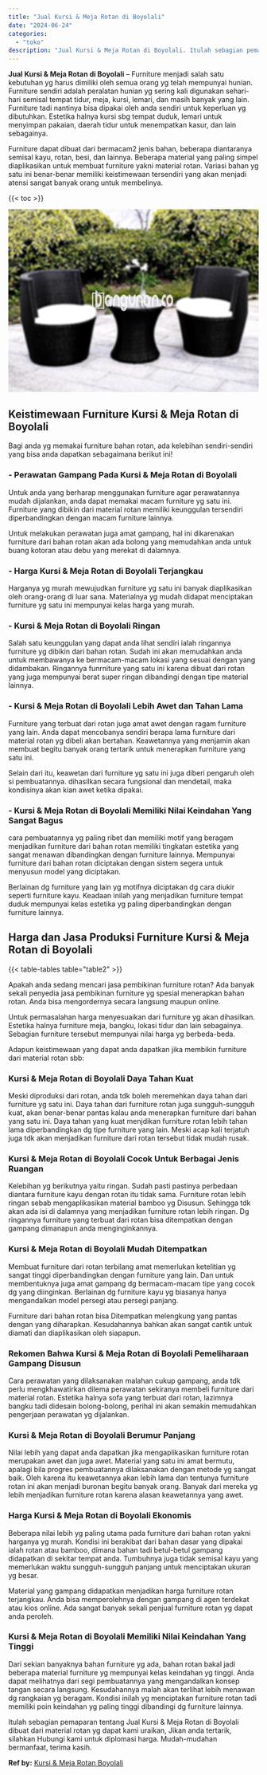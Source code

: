 ```yaml
---
title: "Jual Kursi & Meja Rotan di Boyolali"
date: "2024-06-24"
categories: 
  - "toko"
description: "Jual Kursi & Meja Rotan di Boyolali. Itulah sebagian pemaparan tentang Jual Kursi & Meja Rotan di Boyolali dibuat dari material rotan yg dapat kami uraikan,..."
---
```


**Jual Kursi & Meja Rotan di Boyolali** – Furniture menjadi salah satu kebutuhan yg harus dimiliki oleh semua orang yg telah mempunyai hunian. Furniture sendiri adalah peralatan hunian yg sering kali digunakan sehari-hari semisal tempat tidur, meja, kursi, lemari, dan masih banyak yang lain. Furniture tadi nantinya bisa dipakai oleh anda sendiri untuk keperluan yg dibutuhkan. Estetika halnya kursi sbg tempat duduk, lemari untuk menyimpan pakaian, daerah tidur untuk menempatkan kasur, dan lain sebagainya.

Furniture dapat dibuat dari bermacam2 jenis bahan, beberapa diantaranya semisal kayu, rotan, besi, dan lainnya. Beberapa material yang paling simpel diaplikasikan untuk membuat furniture yakni material rotan. Variasi bahan yg satu ini benar-benar memiliki keistimewaan tersendiri yang akan menjadi atensi sangat banyak orang untuk membelinya.

{{< toc >}}

![Jual Kursi & Meja Rotan di Boyolali](/images/kursi-meja-rotan-murah51.png)

## Keistimewaan Furniture Kursi & Meja Rotan di Boyolali

Bagi anda yg memakai furniture bahan rotan, ada kelebihan sendiri-sendiri yang bisa anda dapatkan sebagaimana berikut ini!

### \- Perawatan Gampang Pada Kursi & Meja Rotan di Boyolali

Untuk anda yang berharap menggunakan furniture agar perawatannya mudah dijalankan, anda dapat memakai macam furniture yg satu ini. Furniture yang dibikin dari material rotan memiliki keunggulan tersendiri diperbandingkan dengan macam furniture lainnya.

Untuk melakukan perawatan juga amat gampang, hal ini dikarenakan furniture dari bahan rotan akan ada bolong yang memudahkan anda untuk buang kotoran atau debu yang merekat di dalamnya.

### \- Harga Kursi & Meja Rotan di Boyolali Terjangkau

Harganya yg murah mewujudkan furniture yg satu ini banyak diaplikasikan oleh orang-orang di luar sana. Materialnya yg mudah didapat menciptakan furniture yg satu ini mempunyai kelas harga yang murah.

### \- Kursi & Meja Rotan di Boyolali Ringan

Salah satu keunggulan yang dapat anda lihat sendiri ialah ringannya furniture yg dibikin dari bahan rotan. Sudah ini akan memudahkan anda untuk membawanya ke bermacam-macam lokasi yang sesuai dengan yang didambakan. Ringannya funrniture yang satu ini karena dibuat dari rotan yang juga mempunyai berat super ringan dibandingi dengan tipe material lainnya.

### \- Kursi & Meja Rotan di Boyolali Lebih Awet dan Tahan Lama

Furniture yang terbuat dari rotan juga amat awet dengan ragam furniture yang lain. Anda dapat mencobanya sendiri berapa lama furniture dari material rotan yg dibeli akan bertahan. Keawetannya yang menjamin akan membuat begitu banyak orang tertarik untuk menerapkan furniture yang satu ini.

Selain dari itu, keawetan dari furniture yg satu ini juga diberi pengaruh oleh si pembuatannya. dihasilkan secara fungsional dan mendetail, maka kondisinya akan kian awet ketika dipakai.

### \- Kursi & Meja Rotan di Boyolali Memiliki Nilai Keindahan Yang Sangat Bagus

cara pembuatannya yg paling ribet dan memiliki motif yang beragam menjadikan furniture dari bahan rotan memiliki tingkatan estetika yang sangat menawan dibandingkan dengan furniture lainnya. Mempunyai furniture dari bahan rotan diciptakan dengan sistem segera untuk menyusun model yang diciptakan.

Berlainan dg furniture yang lain yg motifnya diciptakan dg cara diukir seperti furniture kayu. Keadaan inilah yang menjadikan furniture tempat duduk mempunyai kelas estetika yg paling diperbandingkan dengan furniture lainnya.

## Harga dan Jasa Produksi Furniture Kursi & Meja Rotan di Boyolali

{{< table-tables table="table2" >}}

Apakah anda sedang mencari jasa pembikinan furniture rotan? Ada banyak sekali penyedia jasa pembikinan furniture yg spesial menerapkan bahan rotan. Anda bisa mengordernya secara langsung maupun online.

Untuk permasalahan harga menyesuaikan dari furniture yg akan dihasilkan. Estetika halnya furniture meja, bangku, lokasi tidur dan lain sebagainya. Sebagian furniture tersebut mempunyai nilai harga yg berbeda-beda.

Adapun keistimewaan yang dapat anda dapatkan jika membikin furniture dari material rotan sbb:

### Kursi & Meja Rotan di Boyolali Daya Tahan Kuat

Meski diproduksi dari rotan, anda tdk boleh meremehkan daya tahan dari furniture yg satu ini. Daya tahan dari furniture rotan juga sungguh-sungguh kuat, akan benar-benar pantas kalau anda menerapkan furniture dari bahan yang satu ini. Daya tahan yang kuat menjdikan furniture rotan lebih tahan lama diperbandingkan dg tipe furniture yang lain. Meski acap kali terjatuh juga tdk akan menjadikan furniture dari rotan tersebut tidak mudah rusak.

### Kursi & Meja Rotan di Boyolali Cocok Untuk Berbagai Jenis Ruangan

Kelebihan yg berikutnya yaitu ringan. Sudah pasti pastinya perbedaan diantara furniture kayu dengan rotan itu tidak sama. Furniture rotan lebih ringan sebab mengaplikasikan material bamboo yg Disusun. Sehingga tdk akan ada isi di dalamnya yang menjadikan furniture rotan lebih ringan. Dg ringannya furniture yang terbuat dari rotan bisa ditempatkan dengan gampang dimanapun anda menginginkannya.

### Kursi & Meja Rotan di Boyolali Mudah Ditempatkan

Membuat furniture dari rotan terbilang amat memerlukan ketelitian yg sangat tinggi diperbandingkan dengan furniture yang lain. Dan untuk membentuknya juga amat gampang dg bermacam-macam tipe yang cocok dg yang diinginkan. Berlainan dg furniture kayu yg biasanya hanya mengandalkan model persegi atau persegi panjang.

Furniture dari bahan rotan bisa Ditempatkan melengkung yang pantas dengan yang diharapkan. Kesudahannya bahkan akan sangat cantik untuk diamati dan diaplikasikan oleh siapapun.

### Rekomen Bahwa Kursi & Meja Rotan di Boyolali Pemeliharaan Gampang Disusun

Cara perawatan yang dilaksanakan malahan cukup gampang, anda tdk perlu mengkhawatirkan dilema perawatan sekiranya membeli furniture dari material rotan. Estetika halnya sofa yang terbuat dari rotan, lazimnya bangku tadi didesain bolong-bolong, perihal ini akan semakin memudahkan pengerjaan perawatan yg dijalankan.

### Kursi & Meja Rotan di Boyolali Berumur Panjang

Nilai lebih yang dapat anda dapatkan jika mengaplikasikan furniture rotan merupakan awet dan juga awet. Material yang satu ini amat bermutu, apalagi bila progres pembuatannya dilaksanakan dengan metode yg sangat baik. Oleh karena itu keawetannya akan lebih lama dan tentunya furniture rotan ini akan menjadi buronan begitu banyak orang. Banyak dari mereka yg lebih menjadikan furniture rotan karena alasan keawetannya yang awet.

### Harga Kursi & Meja Rotan di Boyolali Ekonomis

Beberapa nilai lebih yg paling utama pada furniture dari bahan rotan yakni harganya yg murah. Kondisi ini berakibat dari bahan dasar yang dipakai ialah rotan atau bamboo, dimana bahan tadi betul-betul gampang didapatkan di sekitar tempat anda. Tumbuhnya juga tidak semisal kayu yang memerlukan waktu sungguh-sungguh panjang untuk menciptakan ukuran yg besar.

Material yang gampang didapatkan menjadikan harga furniture rotan terjangkau. Anda bisa memperolehnya dengan gampang di agen terdekat atau kios online. Ada sangat banyak sekali penjual furniture rotan yg dapat anda peroleh.

### Kursi & Meja Rotan di Boyolali Memiliki Nilai Keindahan Yang Tinggi

Dari sekian banyaknya bahan furniture yg ada, bahan rotan bakal jadi beberapa material furniture yg mempunyai kelas keindahan yg tinggi. Anda dapat melihatnya dari segi pembuatannya yang mengandalkan konsep tangan secara langsung. Kesudahannya malah akan terlihat lebih menawan dg rangkaian yg beragam. Kondisi inilah yg menciptakan furniture rotan tadi memiliki poin keindahan yg paling tinggi dibandingi dg furniture lainnya.

Itulah sebagian pemaparan tentang Jual Kursi & Meja Rotan di Boyolali dibuat dari material rotan yg dapat kami uraikan, Jikan anda tertarik, silahkan Hubungi kami untuk diplomasi harga. Mudah-mudahan bermanfaat, terima kasih.

**Ref by:** [Kursi & Meja Rotan Boyolali](https://id.wikipedia.org/wiki/Kursi)
